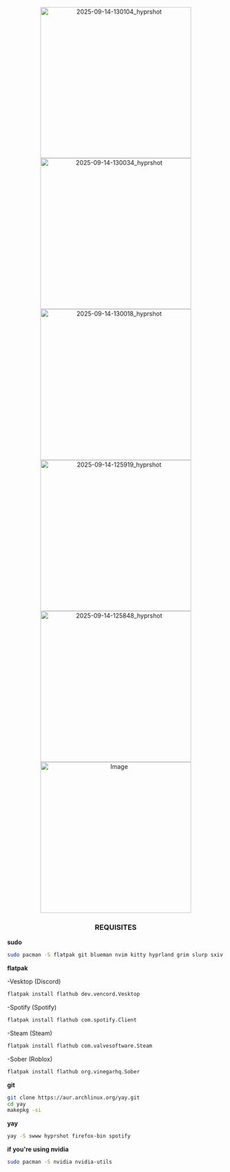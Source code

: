 


<div align="center">
  <img width="350" alt="2025-09-14-130104_hyprshot" src="https://github.com/user-attachments/assets/5400a648-23ba-430e-9fbf-9515f52e99b1" />
  <img width="350" alt="2025-09-14-130034_hyprshot" src="https://github.com/user-attachments/assets/b62e0a30-5271-4f13-a763-f26c89c1f31d" />
  <img width="350" alt="2025-09-14-130018_hyprshot" src="https://github.com/user-attachments/assets/f37c129f-2970-4c53-bc16-cca8dc9037a3" />
  <img width="350" alt="2025-09-14-125919_hyprshot" src="https://github.com/user-attachments/assets/c8938246-322f-47a5-bebb-fde6fb75f9a9" />
  <img width="350" alt="2025-09-14-125848_hyprshot" src="https://github.com/user-attachments/assets/691f1bdf-389b-42bf-b2cd-051a2c04b259" />
  <img width="350" alt="Image" src="https://github.com/user-attachments/assets/8379e0e8-8a7b-495c-8ec2-b086da6c2b64" />
</div>

<div align="center">
  
###    REQUISITES    ###
</div>



**sudo**

```bash
sudo pacman -S flatpak git blueman nvim kitty hyprland grim slurp sxiv mesa-utils vdpauinfo libva-utils xdg-desktop-portal xdg-desktop-portal-hyprland p7zip unrar unzip htop hyprlock starship obsidian dunst
```


**flatpak**

-Vesktop (Discord)
```bash
flatpak install flathub dev.vencord.Vesktop
```

-Spotify (Spotify)
```bash
flatpak install flathub com.spotify.Client
````

-Steam (Steam)
```bash
flatpak install flathub com.valvesoftware.Steam
```

-Sober (Roblox)
```bash
flatpak install flathub org.vinegarhq.Sober
```


**git**

```bash
git clone https://aur.archlinux.org/yay.git
cd yay
makepkg -si
```

**yay**

```bash
yay -S swww hyprshot firefox-bin spotify
```



  
**if you're using nvidia**

```bash
sudo pacman -S nvidia nvidia-utils
```
